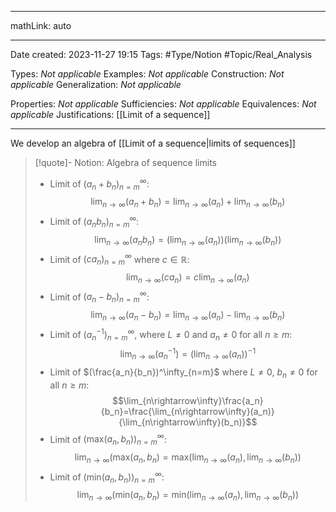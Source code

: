
---

mathLink: auto

---
Date created: 2023-11-27 19:15
Tags: #Type/Notion #Topic/Real_Analysis 

Types: _Not applicable_
Examples: _Not applicable_
Construction: _Not applicable_
Generalization: _Not applicable_

Properties: _Not applicable_
Sufficiencies: _Not applicable_
Equivalences: _Not applicable_
Justifications: [[Limit of a sequence]]

---  

We develop an algebra of [[Limit of a sequence|limits of sequences]]

> [!quote]- Notion: Algebra of sequence limits
> - Limit of $(a_n+b_n)^\infty_{n=m}$: $$\lim_{n\rightarrow\infty}(a_n+b_n)=\lim_{n\rightarrow\infty}(a_n)+\lim_{n\rightarrow\infty}(b_n)$$
> -  Limit of $(a_nb_n)^\infty_{n=m}$: $$\lim_{n\rightarrow\infty}(a_nb_n)=(\lim_{n\rightarrow\infty}(a_n))(\lim_{n\rightarrow\infty}(b_n))$$
> - Limit of $(ca_n)^\infty_{n=m}$ where $c\in\mathbb R$: $$\lim_{n\rightarrow\infty}(ca_n)=c\lim_{n\rightarrow\infty}(a_n)$$
> - Limit of $(a_n-b_n)^\infty_{n=m}$: $$\lim_{n\rightarrow\infty}(a_n-b_n)=\lim_{n\rightarrow\infty}(a_n)-\lim_{n\rightarrow\infty}(b_n)$$
> - Limit of $(a_n^{-1})^\infty_{n=m}$, where $L\neq 0$ and $a_n\neq 0$ for all $n\geq m$: $$\lim_{n\rightarrow\infty}(a_n^{-1})=(\lim_{n\rightarrow\infty}(a_n))^{-1}$$
> - Limit of $(\frac{a_n}{b_n})^\infty_{n=m}$ where $L\neq 0$, $b_n\neq 0$ for all $n\geq m$: $$\lim_{n\rightarrow\infty}\frac{a_n}{b_n}=\frac{\lim_{n\rightarrow\infty}(a_n)}{\lim_{n\rightarrow\infty}(b_n)}$$
> - Limit of $(\text{max}(a_n,b_n))^\infty_{n=m}$: $$\lim_{n\rightarrow\infty}(\text{max}(a_n,b_n)=\text{max}(\lim_{n\rightarrow\infty}(a_n),\lim_{n\rightarrow\infty}(b_n))$$
> - Limit of $(\text{min}(a_n,b_n))^\infty_{n=m}$: $$\lim_{n\rightarrow\infty}(\text{min}(a_n,b_n)=\text{min}(\lim_{n\rightarrow\infty}(a_n),\lim_{n\rightarrow\infty}(b_n))$$





